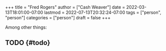 +++
title = "Fred Rogers"
author = ["Cash Weaver"]
date = 2022-03-13T18:01:00-07:00
lastmod = 2022-07-13T20:32:24-07:00
tags = ["person", "person"]
categories = ["person"]
draft = false
+++

Among other things:


## TODO {#todo}
